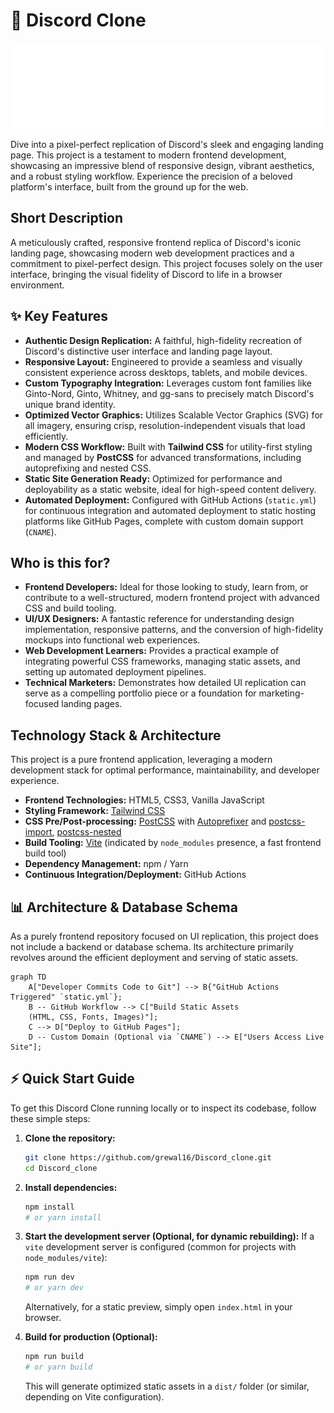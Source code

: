 # 🚀 Discord Clone

<p align="center"><img src="./images/logo.svg" alt="Discord Clone Logo" width="500"></p>

Dive into a pixel-perfect replication of Discord's sleek and engaging landing page. This project is a testament to modern frontend development, showcasing an impressive blend of responsive design, vibrant aesthetics, and a robust styling workflow. Experience the precision of a beloved platform's interface, built from the ground up for the web.

## Short Description
A meticulously crafted, responsive frontend replica of Discord's iconic landing page, showcasing modern web development practices and a commitment to pixel-perfect design. This project focuses solely on the user interface, bringing the visual fidelity of Discord to life in a browser environment.

## ✨ Key Features

*   **Authentic Design Replication:** A faithful, high-fidelity recreation of Discord's distinctive user interface and landing page layout.
*   **Responsive Layout:** Engineered to provide a seamless and visually consistent experience across desktops, tablets, and mobile devices.
*   **Custom Typography Integration:** Leverages custom font families like Ginto-Nord, Ginto, Whitney, and gg-sans to precisely match Discord's unique brand identity.
*   **Optimized Vector Graphics:** Utilizes Scalable Vector Graphics (SVG) for all imagery, ensuring crisp, resolution-independent visuals that load efficiently.
*   **Modern CSS Workflow:** Built with **Tailwind CSS** for utility-first styling and managed by **PostCSS** for advanced transformations, including autoprefixing and nested CSS.
*   **Static Site Generation Ready:** Optimized for performance and deployability as a static website, ideal for high-speed content delivery.
*   **Automated Deployment:** Configured with GitHub Actions (`static.yml`) for continuous integration and automated deployment to static hosting platforms like GitHub Pages, complete with custom domain support (`CNAME`).

## Who is this for?

*   **Frontend Developers:** Ideal for those looking to study, learn from, or contribute to a well-structured, modern frontend project with advanced CSS and build tooling.
*   **UI/UX Designers:** A fantastic reference for understanding design implementation, responsive patterns, and the conversion of high-fidelity mockups into functional web experiences.
*   **Web Development Learners:** Provides a practical example of integrating powerful CSS frameworks, managing static assets, and setting up automated deployment pipelines.
*   **Technical Marketers:** Demonstrates how detailed UI replication can serve as a compelling portfolio piece or a foundation for marketing-focused landing pages.

## Technology Stack & Architecture

This project is a pure frontend application, leveraging a modern development stack for optimal performance, maintainability, and developer experience.

*   **Frontend Technologies:** HTML5, CSS3, Vanilla JavaScript
*   **Styling Framework:** [Tailwind CSS](https://tailwindcss.com/)
*   **CSS Pre/Post-processing:** [PostCSS](https://postcss.org/) with [Autoprefixer](https://github.com/postcss/autoprefixer) and [postcss-import](https://github.com/postcss/postcss-import), [postcss-nested](https://github.com/postcss/postcss-nested)
*   **Build Tooling:** [Vite](https://vitejs.dev/) (indicated by `node_modules` presence, a fast frontend build tool)
*   **Dependency Management:** npm / Yarn
*   **Continuous Integration/Deployment:** GitHub Actions

## 📊 Architecture & Database Schema

As a purely frontend repository focused on UI replication, this project does not include a backend or database schema. Its architecture primarily revolves around the efficient deployment and serving of static assets.

```mermaid
graph TD
    A["Developer Commits Code to Git"] --> B{"GitHub Actions Triggered" `static.yml`};
    B -- GitHub Workflow --> C["Build Static Assets
    (HTML, CSS, Fonts, Images)"];
    C --> D["Deploy to GitHub Pages"];
    D -- Custom Domain (Optional via `CNAME`) --> E["Users Access Live Site"];
```

## ⚡ Quick Start Guide

To get this Discord Clone running locally or to inspect its codebase, follow these simple steps:

1.  **Clone the repository:**
    ```bash
    git clone https://github.com/grewal16/Discord_clone.git
    cd Discord_clone
    ```

2.  **Install dependencies:**
    ```bash
    npm install
    # or yarn install
    ```

3.  **Start the development server (Optional, for dynamic rebuilding):**
    If a `vite` development server is configured (common for projects with `node_modules/vite`):
    ```bash
    npm run dev
    # or yarn dev
    ```
    Alternatively, for a static preview, simply open `index.html` in your browser.

4.  **Build for production (Optional):**
    ```bash
    npm run build
    # or yarn build
    ```
    This will generate optimized static assets in a `dist/` folder (or similar, depending on Vite configuration).